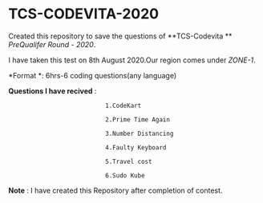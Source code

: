 # TCS-CODEVITA-2020
Created this repository to save the questions of **TCS-Codevita ** *PreQualifer Round - 2020*.

I have taken this test on 8th August 2020.Our region comes under *ZONE-1*.


*Format *: 6hrs-6 coding questions(any language)


**Questions I have recived** : 
                               
                               1.CodeKart

                               2.Prime Time Again
                               
                               3.Number Distancing
                               
                               4.Faulty Keyboard
                               
                               5.Travel cost
                               
                               6.Sudo Kube
                               
   
   
   **Note** : I have created this Repository after completion of contest.
